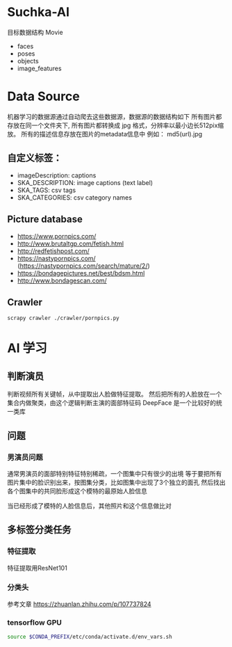 # Suchka-AI
目标数据结构
Movie
- faces
- poses
- objects
- image_features


# Data Source
机器学习的数据源通过自动爬去这些数据源，数据源的数据结构如下
所有图片都存放在同一个文件夹下, 所有图片都转换成 jpg 格式，分辨率以最小边长512pix缩放。
所有的描述信息存放在图片的metadata信息中
例如： md5(url).jpg

## 自定义标签：
- imageDescription: captions
- SKA_DESCRIPTION: image captions (text label)
- SKA_TAGS: csv tags
- SKA_CATEGORIES: csv category names

## Picture database
- https://www.pornpics.com/
- http://www.brutaltgp.com/fetish.html
- http://redfetishpost.com/
- https://nastypornpics.com/ (https://nastypornpics.com/search/mature/2/)
- https://bondagepictures.net/best/bdsm.html
- http://www.bondagescan.com/


## Crawler
```sh
scrapy crawler ./crawler/pornpics.py
```

# AI 学习
## 判断演员
判断视频所有关键帧，从中提取出人脸做特征提取。
然后把所有的人脸放在一个集合内做聚类，由这个逻辑判断主演的面部特征码
DeepFace 是一个比较好的统一类库

## 问题
### 男演员问题
通常男演员的面部特别特征特别稀疏，一个图集中只有很少的出境
等于要把所有图片集中的脸识别出来，按图集分类，比如图集中出现了3个独立的面孔
然后找出各个图集中的共同脸形成这个模特的最原始人脸信息

当已经形成了模特的人脸信息后，其他照片和这个信息做比对

## 多标签分类任务
### 特征提取
特征提取用ResNet101

### 分类头
参考文章 https://zhuanlan.zhihu.com/p/107737824

### tensorflow GPU
```sh
source $CONDA_PREFIX/etc/conda/activate.d/env_vars.sh
```